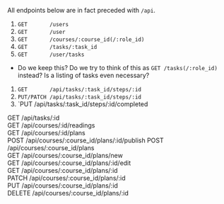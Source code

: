 
All endpoints below are in fact preceded with `/api`.

1. `GET       /users`
1. `GET       /user`
1. `GET       /courses/:course_id(/:role_id)`
1. `GET       /tasks/:task_id`
1. `GET       /user/tasks`
  * Do we keep this?  Do we try to think of this as `GET /tasks(/:role_id)` instead?  Is a listing of tasks even necessary?
1. `GET       /api/tasks/:task_id/steps/:id`
1. `PUT/PATCH /api/tasks/:task_id/steps/:id`
1. `PUT       /api/tasks/:task_id/steps/:id/completed  


GET                       /api/tasks/:id                           
GET                       /api/courses/:id/readings                
GET                       /api/courses/:id/plans                   
POST                      /api/courses/:course_id/plans/:id/publish
POST                      /api/courses/:course_id/plans            
GET                       /api/courses/:course_id/plans/new        
GET                       /api/courses/:course_id/plans/:id/edit   
GET                       /api/courses/:course_id/plans/:id        
PATCH                     /api/courses/:course_id/plans/:id        
PUT                       /api/courses/:course_id/plans/:id        
DELETE                    /api/courses/:course_id/plans/:id        
